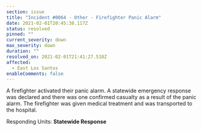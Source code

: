 ```yaml
---
section: issue
title: "Incident #0064 - Other - Firefighter Panic Alarm"
date: 2021-02-01T20:45:38.117Z
status: resolved
pinned: ""
current_severity: down
max_severity: down
duration: ""
resolved_on: 2021-02-01T21:41:27.518Z
affected:
  - East Los Santos
enableComments: false
---
```

A firefighter activated their panic alarm. A statewide emergency response was declared and there was one confirmed casualty as a result of the panic alarm. The firefighter was given medical treatment and was transported to the hospital.

Responding Units: **Statewide Response**